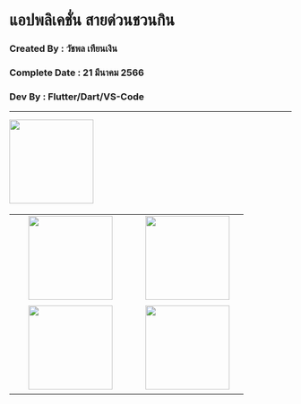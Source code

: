 # แอปพลิเคชั่น สายด่วนชวนกิน

### Created By : วัชพล เทียนเงิน

### Complete Date : 21 มีนาคม 2566

### Dev By : Flutter/Dart/VS-Code

***

<img src="https://user-images.githubusercontent.com/111031956/226536943-2e35f1de-c0e0-4bf0-93e1-de0874aff8d6.png" width="150">

<table>
  <tr>
    <td>
      <img src="https://user-images.githubusercontent.com/111031956/226536943-2e35f1de-c0e0-4bf0-93e1-de0874aff8d6.png" width="150">
    </td>
    <td>
      <img src="https://user-images.githubusercontent.com/111031956/226536943-2e35f1de-c0e0-4bf0-93e1-de0874aff8d6.png" width="150">
    </td>
  </tr>
  <tr>
    <td>
      <img src="https://user-images.githubusercontent.com/111031956/226536943-2e35f1de-c0e0-4bf0-93e1-de0874aff8d6.png" width="150">
    </td>
    <td>
      <img src="https://user-images.githubusercontent.com/111031956/226536943-2e35f1de-c0e0-4bf0-93e1-de0874aff8d6.png" width="150">
    </td>
  </tr>
</table>


